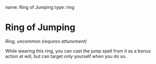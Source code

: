 name: Ring of Jumping
type: ring

# Ring of Jumping 
_Ring, uncommon (requires attunement)_ 

While wearing this ring, you can cast the jump spell from it as a bonus action at will, but can target only yourself when you do so. 
